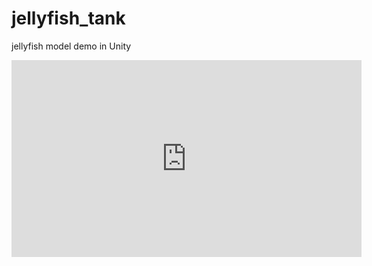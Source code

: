# jellyfish_tank

jellyfish model demo in Unity

<iframe width="560" height="315" src="https://www.youtube.com/embed/Oxlmh8h1bpE" title="YouTube video player" frameborder="0" allow="accelerometer; autoplay; clipboard-write; encrypted-media; gyroscope; picture-in-picture; web-share" allowfullscreen></iframe>
